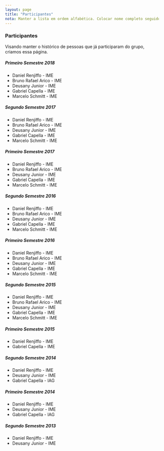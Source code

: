 ```yaml
---
layout: page
title: "Participantes"
nota: Manter a lista em ordem alfabética. Colocar nome completo seguido de lugar.
---
```


### Participantes

Visando manter o histórico de pessoas que já participaram do grupo, criamos essa página.

##### Primeiro Semestre 2018
- Daniel Renjiffo - IME
- Bruno Rafael Arico - IME
- Deusany Junior - IME
- Gabriel Capella - IME
- Marcelo Schmitt - IME

##### Segundo Semestre 2017
- Daniel Renjiffo - IME
- Bruno Rafael Arico - IME
- Deusany Junior - IME
- Gabriel Capella - IME
- Marcelo Schmitt - IME

##### Primeiro Semestre 2017
- Daniel Renjiffo - IME
- Bruno Rafael Arico - IME
- Deusany Junior - IME
- Gabriel Capella - IME
- Marcelo Schmitt - IME

##### Segundo Semestre 2016
- Daniel Renjiffo - IME
- Bruno Rafael Arico - IME
- Deusany Junior - IME
- Gabriel Capella - IME
- Marcelo Schmitt - IME

##### Primeiro Semestre 2016
- Daniel Renjiffo - IME
- Bruno Rafael Arico - IME
- Deusany Junior - IME
- Gabriel Capella - IME
- Marcelo Schmitt - IME

##### Segundo Semestre 2015
- Daniel Renjiffo - IME
- Bruno Rafael Arico - IME
- Deusany Junior - IME
- Gabriel Capella - IME
- Marcelo Schmitt - IME

##### Primeiro Semestre 2015
- Daniel Renjiffo - IME
- Gabriel Capella - IME

##### Segundo Semestre 2014
- Daniel Renjiffo - IME
- Deusany Junior - IME
- Gabriel Capella - IAG

##### Primeiro Semestre 2014
- Daniel Renjiffo - IME
- Deusany Junior - IME
- Gabriel Capella - IAG

##### Segundo Semestre 2013
- Daniel Renjiffo - IME
- Deusany Junior - IME

